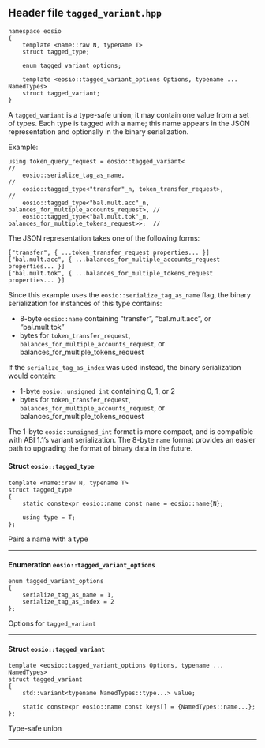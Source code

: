 ## Header file <code>tagged_variant.hpp</code></strong>


```
namespace eosio
{
    template <name::raw N, typename T>
    struct tagged_type;

    enum tagged_variant_options;

    template <eosio::tagged_variant_options Options, typename ... NamedTypes>
    struct tagged_variant;
}
```


A `tagged_variant` is a type-safe union; it may contain one value from a set of types. Each type is tagged with a name; this name appears in the JSON representation and optionally in the binary serialization.

Example:


```
using token_query_request = eosio::tagged_variant<                                //
    eosio::serialize_tag_as_name,                                                 //
    eosio::tagged_type<"transfer"_n, token_transfer_request>,                     //
    eosio::tagged_type<"bal.mult.acc"_n, balances_for_multiple_accounts_request>, //
    eosio::tagged_type<"bal.mult.tok"_n, balances_for_multiple_tokens_request>>;  //
```


The JSON representation takes one of the following forms:


```
["transfer", { ...token_transfer_request properties... }]
["bal.mult.acc", { ...balances_for_multiple_accounts_request properties... }]
["bal.mult.tok", { ...balances_for_multiple_tokens_request properties... }]
```


Since this example uses the `eosio::serialize_tag_as_name` flag, the binary serialization for instances of this type contains:



*   8-byte `eosio::name` containing “transfer”, “bal.mult.acc”, or “bal.mult.tok”
*   bytes for `token_transfer_request`, `balances_for_multiple_accounts_request`, or balances_for_multiple_tokens_request

If the `serialize_tag_as_index` was used instead, the binary serialization would contain:



*   1-byte `eosio::unsigned_int` containing 0, 1, or 2
*   bytes for `token_transfer_request`, `balances_for_multiple_accounts_request`, or balances_for_multiple_tokens_request

The 1-byte `eosio::unsigned_int` format is more compact, and is compatible with ABI 1.1’s variant serialization. The 8-byte `name` format provides an easier path to upgrading the format of binary data in the future.


#### Struct <code>eosio::tagged_type</code></strong>


```
template <name::raw N, typename T>
struct tagged_type
{
    static constexpr eosio::name const name = eosio::name{N};

    using type = T;
};
```


Pairs a name with a type



---



#### Enumeration <code>eosio::tagged_variant_options</code></strong>


```
enum tagged_variant_options
{
    serialize_tag_as_name = 1,
    serialize_tag_as_index = 2
};
```


Options for `tagged_variant`



---



#### Struct <code>eosio::tagged_variant</code></strong>


```
template <eosio::tagged_variant_options Options, typename ... NamedTypes>
struct tagged_variant
{
    std::variant<typename NamedTypes::type...> value;

    static constexpr eosio::name const keys[] = {NamedTypes::name...};
};
```


Type-safe union



---

